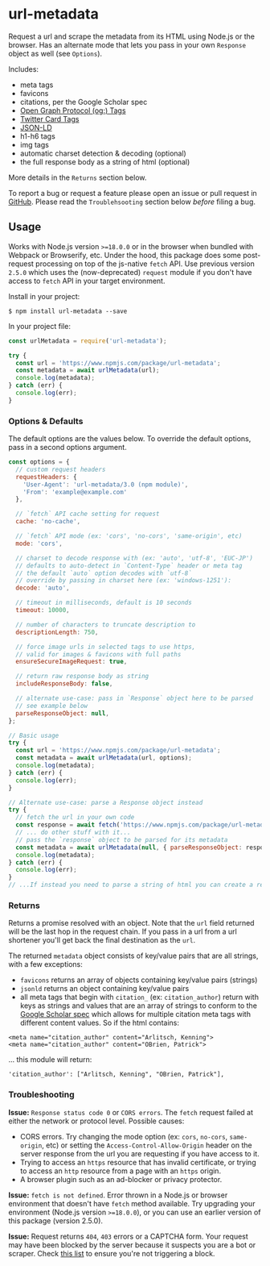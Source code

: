 # url-metadata

Request a url and scrape the metadata from its HTML using Node.js or the browser. Has an alternate mode that lets you pass in your own `Response` object as well (see `Options`).

Includes:
- meta tags
- favicons
- citations, per the Google Scholar spec
- [Open Graph Protocol (og:) Tags](http://ogp.me/)
- [Twitter Card Tags](https://developer.twitter.com/en/docs/twitter-for-websites/cards/overview/markup)
- [JSON-LD](https://moz.com/blog/json-ld-for-beginners)
- h1-h6 tags
- img tags
- automatic charset detection & decoding (optional)
- the full response body as a string of html (optional)

More details in the `Returns` section below.

To report a bug or request a feature please open an issue or pull request in [GitHub](https://github.com/laurengarcia/url-metadata). Please read the `Troublehsooting` section below *before* filing a bug.


## Usage
Works with Node.js version `>=18.0.0` or in the browser when bundled with Webpack or Browserify, etc. Under the hood, this package does some post-request processing on top of the js-native `fetch` API. Use previous version `2.5.0` which uses the (now-deprecated) `request` module if you don't have access to `fetch` API in your target environment.

Install in your project:
```
$ npm install url-metadata --save
```

In your project file:
```javascript
const urlMetadata = require('url-metadata');

try {
  const url = 'https://www.npmjs.com/package/url-metadata';
  const metadata = await urlMetadata(url);
  console.log(metadata);
} catch (err) {
  console.log(err);
}
```

### Options & Defaults
The default options are the values below. To override the default options, pass in a second options argument.
```javascript
const options = {
  // custom request headers
  requestHeaders: {
    'User-Agent': 'url-metadata/3.0 (npm module)',
    'From': 'example@example.com'
  },

  // `fetch` API cache setting for request
  cache: 'no-cache',

  // `fetch` API mode (ex: 'cors', 'no-cors', 'same-origin', etc)
  mode: 'cors',

  // charset to decode response with (ex: 'auto', 'utf-8', 'EUC-JP')
  // defaults to auto-detect in `Content-Type` header or meta tag
  // the default `auto` option decodes with `utf-8`
  // override by passing in charset here (ex: 'windows-1251'):
  decode: 'auto',

  // timeout in milliseconds, default is 10 seconds
  timeout: 10000,

  // number of characters to truncate description to
  descriptionLength: 750,

  // force image urls in selected tags to use https,
  // valid for images & favicons with full paths
  ensureSecureImageRequest: true,

  // return raw response body as string
  includeResponseBody: false,

  // alternate use-case: pass in `Response` object here to be parsed
  // see example below
  parseResponseObject: null,
};

// Basic usage
try {
  const url = 'https://www.npmjs.com/package/url-metadata';
  const metadata = await urlMetadata(url, options);
  console.log(metadata);
} catch (err) {
  console.log(err);
}

// Alternate use-case: parse a Response object instead
try {
  // fetch the url in your own code
  const response = await fetch('https://www.npmjs.com/package/url-metadata');
  // ... do other stuff with it...
  // pass the `response` object to be parsed for its metadata
  const metadata = await urlMetadata(null, { parseResponseObject: response });
  console.log(metadata);
} catch (err) {
  console.log(err);
}
// ...If instead you need to parse a string of html you can create a response object and pass the html string into it. See example in test/options.test.js file.
```

### Returns
Returns a promise resolved with an object. Note that the `url` field returned will be the last hop in the request chain. If you pass in a url from a url shortener you'll get back the final destination as the `url`.

The returned `metadata` object consists of key/value pairs that are all strings, with a few exceptions:
- `favicons` returns an array of objects containing key/value pairs (strings)
- `jsonld` returns an object containing key/value pairs
- all meta tags that begin with `citation_` (ex: `citation_author`) return with keys as strings and values that are an array of strings to conform to the [Google Scholar spec](https://www.google.com/intl/en/scholar/inclusion.html#indexing) which allows for multiple citation meta tags with different content values. So if the html contains:
```
<meta name="citation_author" content="Arlitsch, Kenning">
<meta name="citation_author" content="OBrien, Patrick">
```
... this module will return:
```
'citation_author': ["Arlitsch, Kenning", "OBrien, Patrick"],
```

### Troubleshooting

**Issue:** `Response status code 0` or `CORS errors`. The `fetch` request failed at either the network or protocol level. Possible causes:
- CORS errors. Try changing the mode option (ex: `cors`, `no-cors`, `same-origin`, etc) or setting the `Access-Control-Allow-Origin` header on the server response from the url you are requesting if you have access to it.
- Trying to access an `https` resource that has invalid certificate, or trying to access an `http` resource from a page with an `https` origin.
- A browser plugin such as an ad-blocker or privacy protector.

**Issue:** `fetch is not defined`. Error thrown in a Node.js or browser environment that doesn't have `fetch` method available. Try upgrading your environment (Node.js version `>=18.0.0`), or you can use an earlier version of this package (version 2.5.0).

**Issue:** Request returns `404`, `403` errors or a CAPTCHA form. Your request may have been blocked by the server because it suspects you are a bot or scraper. Check [this list](https://dev.to/princepeterhansen/7-ways-to-avoid-getting-blocked-or-blacklisted-when-web-scraping-45ii) to ensure you're not triggering a block.
